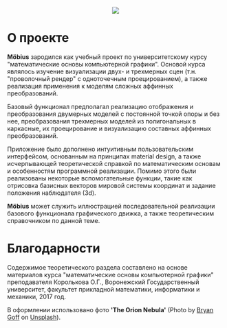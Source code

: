 <p align="center"><img src="https://raw.githubusercontent.com/cellardoor42/Moebius/master/src/assets/images/icon300x300.png"></p>

# О проекте

**Möbius** зародился как учебный проект по университетскому курсу "математические основы компьютерной графики". Основой курса являлось изучение визуализации двух- и трехмерных сцен (т.н. "проволочный рендер" с одноточечным проецированием), а также реализация применения к моделям сложных аффинных преобразований.

Базовый функционал предполагал реализацию отображения и преобразования двумерных моделей с постоянной точкой опоры и без нее, преобразования трехмерных моделей из полигональных в каркасные, их проецирование и визуализацию составных аффинных преобразований.

Приложение было дополнено интуитивным пользовательским интерфейсом, основанным на принципах material design, а также исчерпывающей теоретической справкой по математическим основам и особенностям программной реализации. Помимо этого были реализованы некоторые вспомогательные функции, такие как отрисовка базисных векторов мировой системы координат и задание положения наблюдателя (3d). 

**Möbius** может служить иллюстрацией последовательной реализации базового функционала графического движка, а также теоретическим справочником по данной теме.



# Благодарности

Содержимое теоретического раздела составлено на основе материалов курса "математические основы компьютерной графики" преподавателя Королькова О.Г., Воронежский Государственный университет, факультет прикладной математики, информатики и механики, 2017 год.

В оформлении использовано фото **'The Orion Nebula'** (Photo by [Bryan Goff](https://unsplash.com/photos/f7YQo-eYHdM?utm_source=unsplash&utm_medium=referral&utm_content=creditCopyText) on [Unsplash](https://unsplash.com/search/photos/space?utm_source=unsplash&utm_medium=referral&utm_content=creditCopyText)).
